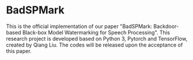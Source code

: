 # BadSPMark
This is the official implementation of our paper "BadSPMark: Backdoor-based Black-box Model Watermarking for Speech Processing". This research project is developed based on Python 3, Pytorch and TensorFlow, created by Qiang Liu.  The codes will be released upon the acceptance of this paper.
